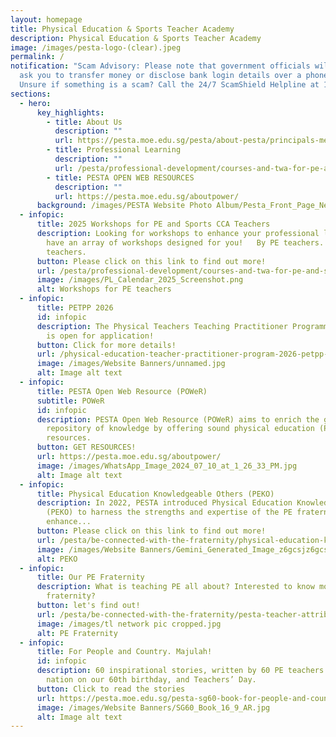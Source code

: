 ```yaml
---
layout: homepage
title: Physical Education & Sports Teacher Academy
description: Physical Education & Sports Teacher Academy
image: /images/pesta-logo-(clear).jpeg
permalink: /
notification: "Scam Advisory: Please note that government officials will never
  ask you to transfer money or disclose bank login details over a phone call.
  Unsure if something is a scam? Call the 24/7 ScamShield Helpline at 1799."
sections:
  - hero:
      key_highlights:
        - title: About Us
          description: ""
          url: https://pesta.moe.edu.sg/pesta/about-pesta/principals-message/
        - title: Professional Learning
          description: ""
          url: /pesta/professional-development/courses-and-twa-for-pe-and-sports-teachers/
        - title: PESTA OPEN WEB RESOURCES
          description: ""
          url: https://pesta.moe.edu.sg/aboutpower/
      background: /images/PESTA Website Photo Album/Pesta_Front_Page_New.gif
  - infopic:
      title: 2025 Workshops for PE and Sports CCA Teachers
      description: Looking for workshops to enhance your professional learning? We
        have an array of workshops designed for you!   By PE teachers. For PE
        teachers.
      button: Please click on this link to find out more!
      url: /pesta/professional-development/courses-and-twa-for-pe-and-sports-teachers/
      image: /images/PL_Calendar_2025_Screenshot.png
      alt: Workshops for PE teachers
  - infopic:
      title: PETPP 2026
      id: infopic
      description: The Physical Teachers Teaching Practitioner Programme (PETPP) 2026
        is open for application!
      button: Click for more details!
      url: /physical-education-teacher-practitioner-program-2026-petpp-2026/
      image: /images/Website Banners/unnamed.jpg
      alt: Image alt text
  - infopic:
      title: PESTA Open Web Resource (POWeR)
      subtitle: POWeR
      id: infopic
      description: PESTA Open Web Resource (POWeR) aims to enrich the global
        repository of knowledge by offering sound physical education (PE)
        resources.
      button: GET RESOURCES!
      url: https://pesta.moe.edu.sg/aboutpower/
      image: /images/WhatsApp_Image_2024_07_10_at_1_26_33_PM.jpg
      alt: Image alt text
  - infopic:
      title: Physical Education Knowledgeable Others (PEKO)
      description: In 2022, PESTA introduced Physical Education Knowledgeable Others
        (PEKO) to harness the strengths and expertise of the PE fraternity to
        enhance...
      button: Please click on this link to find out more!
      url: /pesta/be-connected-with-the-fraternity/physical-education-knowledgeable-others-peko
      image: /images/Website Banners/Gemini_Generated_Image_z6gcsjz6gcsjz6gc.png
      alt: PEKO
  - infopic:
      title: Our PE Fraternity
      description: What is teaching PE all about? Interested to know more about the PE
        fraternity?
      button: let's find out!
      url: /pesta/be-connected-with-the-fraternity/pesta-teacher-attributes/
      image: /images/tl network pic cropped.jpg
      alt: PE Fraternity
  - infopic:
      title: For People and Country. Majulah!
      id: infopic
      description: 60 inspirational stories, written by 60 PE teachers. A gift to the
        nation on our 60th birthday, and Teachers’ Day.
      button: Click to read the stories
      url: https://pesta.moe.edu.sg/pesta-sg60-book-for-people-and-country-majulah/
      image: /images/Website Banners/SG60_Book_16_9_AR.jpg
      alt: Image alt text
---
```

